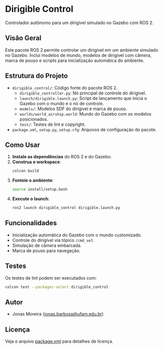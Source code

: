 # Dirigible Control

Controlador autônomo para um dirigível simulado no Gazebo com ROS 2.

## Visão Geral

Este pacote ROS 2 permite controlar um dirigível em um ambiente simulado no Gazebo. Inclui modelos de mundo, modelos de dirigível com câmera, marca de pouso e scripts para inicialização automática do ambiente.

## Estrutura do Projeto

- `dirigible_control/`: Código fonte do pacote ROS 2.
  - `dirigible_controller.py`: Nó principal de controle do dirigível.
  - `launch/dirigible.launch.py`: Script de lançamento que inicia o Gazebo com o mundo e o nó de controle.
  - `models/`: Modelos SDF do dirigível e marca de pouso.
  - `worlds/world_airship.world`: Mundo do Gazebo com os modelos posicionados.
  - `test/`: Testes de lint e copyright.
- `package.xml`, `setup.py`, `setup.cfg`: Arquivos de configuração do pacote.

## Como Usar

1. **Instale as dependências** do ROS 2 e do Gazebo.
2. **Construa o workspace**:
   ```sh
   colcon build
   ```
3. **Fonteie o ambiente**:
   ```sh
   source install/setup.bash
   ```
4. **Execute o launch**:
   ```sh
   ros2 launch dirigible_control dirigible.launch.py
   ```

## Funcionalidades

- Inicialização automática do Gazebo com o mundo customizado.
- Controle do dirigível via tópico `/cmd_vel`.
- Simulação de câmera embarcada.
- Marca de pouso para navegação.

## Testes

Os testes de lint podem ser executados com:
```sh
colcon test --packages-select dirigible_control
```

## Autor

- Jonas Moreira (jonas.barbosa@ufam.edu.br)

## Licença

Veja o arquivo [package.xml](dirigible_control/package.xml) para detalhes de licença.
